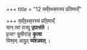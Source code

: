 +++
title = "12 सव्ँवथ्सरस्य प्रतिमाय्ँ"

+++
स॒व्ँव॒थ्स॒रस्य॑ प्रति॒माय्ँ  
यान् त्वा॑ रात्र्यु् **उ॒पास॑ते** ।   
प्र॒जाꣳ सु॒वीरा॑ङ् **कृ॒त्वा**  
विश्व॒म् आयु॒र् **व्य॑श्ञवत्** ।